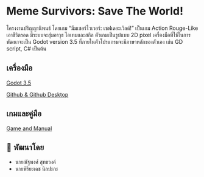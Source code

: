 
# Meme Survivors: Save The World!

โครงงานปริญญานิพนธ์ โดยเกม “มีมเซอร์ไวเวอร์: เซฟเดอะเวิลด์!” เป็นเกม Action Rouge-Like เอาชีวิตรอด มีระบบจะสุ่มอาวุธ ไอเทมและสกิล 
ตัวเกมเป็นรูปแบบ 2D pixel เครื่องมือที่ใช้ในการพัฒนาจะเป็น Godot version 3.5 ที่ภายในตัวโปรแกรมจะมีภาษาหลักของตัวเอง เช่น GD script, C# เป็นต้น


## เครื่องมือ
[Godot 3.5](https://godotengine.org/article/godot-3-5-cant-stop-wont-stop/)

[Github & Github Desktop](https://github.com/apps/desktop)
## เกมและคู่มือ
[Game and Manual](https://drive.google.com/drive/folders/1L0KQCiAXwGsKDLosVplKqL_4r6K5oY41?usp=sharing)
## 🚀 พัฒนาโดย
* นายณัฐพงศ์ สุทธวงค์
* นายพิริยะเดช นิลปะกะ
